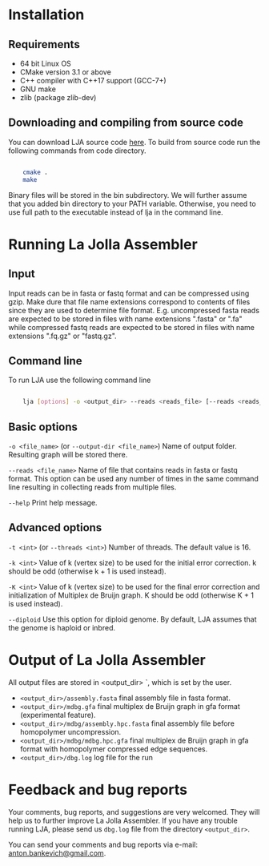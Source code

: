 Installation
=================

Requirements
---------------------

* 64 bit Linux OS
* CMake version 3.1 or above
* C++ compiler with C++17 support (GCC-7+)
* GNU make
* zlib (package zlib-dev)


Downloading and compiling from source code
-------------------------------------

You can download LJA source code [here](https://github.com/AntonBankevich/LJA).
To build from source code run the following commands from code directory.


``` bash

    cmake .
    make
```

Binary files will be stored in the bin subdirectory.
We will further assume that you added bin directory to your PATH variable.
Otherwise, you need to use full path to the executable instead of lja in the command line.

Running La Jolla Assembler
=================

Input
-------------------------------------
Input reads can be in fasta or fastq format and can be compressed using gzip.
Make dure that file name extensions correspond to contents of files since they are used to determine file format.
E.g. uncompressed fasta reads are expected to be stored in files with name extensions ".fasta" or ".fa" while compressed fastq reads are expected to be stored in files with name extensions ".fq.gz" or "fastq.gz".

Command line
-------------------------------------
To run LJA use the following command line

``` bash

    lja [options] -o <output_dir> --reads <reads_file> [--reads <reads_file2> ...]
```

## Basic options

`-o <file_name>` (or `--output-dir <file_name>`)
    Name of output folder. Resulting graph will be stored there.

`--reads <file_name>`
    Name of file that contains reads in fasta or fastq format. This option can be used any number of times in the same command line resulting in collecting reads from multiple files.

`--help`
    Print help message.
## Advanced options
`-t <int>` (or `--threads <int>`)
    Number of threads. The default value is 16.

`-k <int>`
Value of k (vertex size) to be used for the initial error correction. k should be odd (otherwise k + 1 is used instead).

`-K <int>`
Value of k (vertex size) to be used for the final error correction and initialization of Multiplex de Bruijn graph. K should be odd (otherwise K + 1 is used instead).

`--diploid`
Use this option for diploid genome. By default, LJA assumes that the genome is haploid or inbred.

Output of La Jolla Assembler
=================

All output files are stored in <output_dir> `, which is set by the user.

-   `<output_dir>/assembly.fasta` final assembly file in fasta format.
-   `<output_dir>/mdbg.gfa` final multiplex de Bruijn graph in gfa format (experimental feature).
-   `<output_dir>/mdbg/assembly.hpc.fasta` final assembly file before homopolymer uncompression.
-   `<output_dir>/mdbg/mdbg.hpc.gfa` final multiplex de Bruijn graph in gfa format with homopolymer compressed edge sequences.
-   `<output_dir>/dbg.log` log file for the run

Feedback and bug reports
=================

Your comments, bug reports, and suggestions are very welcomed.
They will help us to further improve La Jolla Assembler.
If you have any trouble running LJA, please send us `dbg.log` file from the directory `<output_dir>`.

You can send your comments and bug reports via e-mail: [anton.bankevich@gmail.com](mailto:anton.bankevich@gmail.com).

